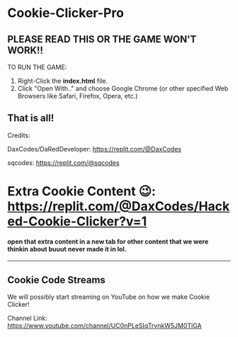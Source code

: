 # Cookie-Clicker-Pro
## **PLEASE READ THIS OR THE GAME WON'T WORK!!**

TO RUN THE GAME:

1. Right-Click the **index.html** file.
2. Click "Open With.." and choose Google Chrome (or other specified Web Browsers like Safari, Firefox, Opera, etc.)


That is all!
--------------------------------------------------


Credits:

DaxCodes/DaRedDeveloper: https://replit.com/@DaxCodes

sqcodes: https://replit.com/@sqcodes

# Extra Cookie Content 😉: https://replit.com/@DaxCodes/Hacked-Cookie-Clicker?v=1

#### open that extra content in a new tab for other content that we were thinkin about buuut never made it in lol.

---------------

## Cookie Code Streams

We will possibly start streaming on YouTube on how we make Cookie Clicker!

Channel Link: https://www.youtube.com/channel/UC0nPLeSIqTrynkW5JM0TlGA

